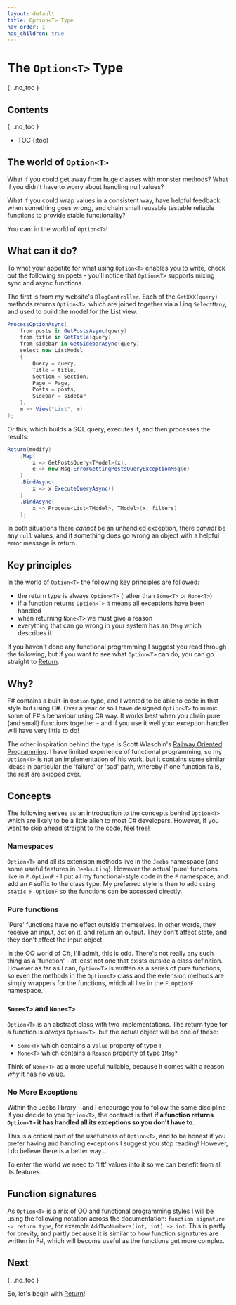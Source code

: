 ```yaml
---
layout: default
title: Option<T> Type
nav_order: 1
has_children: true
---
```


# The `Option<T>` Type
{: .no_toc }

## Contents
{: .no_toc }

- TOC
{:toc}

## The world of `Option<T>`

What if you could get away from huge classes with monster methods?  What if you didn't have to worry about handling null values?

What if you could wrap values in a consistent way, have helpful feedback when something goes wrong, and chain small reusable testable reliable functions to provide stable functionality?

You can: in the world of `Option<T>`!

## What can it do?

To whet your appetite for what using `Option<T>` enables you to write, check out the following snippets - you'll notice that `Option<T>` supports mixing sync and async functions.

The first is from my website's `BlogController`.  Each of the `GetXXX(query)` methods returns `Option<T>`, which are joined together via a Linq `SelectMany`, and used to build the model for the List view.

```csharp
ProcessOptionAsync(
    from posts in GetPostsAsync(query)
    from title in GetTitle(query)
    from sidebar in GetSidebarAsync(query)
    select new ListModel
    {
        Query = query,
        Title = title,
        Section = Section,
        Page = Page,
        Posts = posts,
        Sidebar = sidebar
    },
    m => View("List", m)
);
```

Or this, which builds a SQL query, executes it, and then processes the results:

```csharp
Return(modify)
    .Map(
        x => GetPostsQuery<TModel>(x),
        e => new Msg.ErrorGettingPostsQueryExceptionMsg(e)
    )
    .BindAsync(
        x => x.ExecuteQueryAsync()
    )
    .BindAsync(
        x => Process<List<TModel>, TModel>(x, filters)
    );
```

In both situations there *cannot* be an unhandled exception, there *cannot* be any `null` values, and if something does go wrong an object with a helpful error message is return.

## Key principles

In the world of `Option<T>` the following key principles are followed:

- the return type is always `Option<T>` (rather than `Some<T>` or `None<T>`)
- if a function returns `Option<T>` it means all exceptions have been handled
- when returning `None<T>` we must give a reason
- everything that can go wrong in your system has an `IMsg` which describes it

If you haven't done any functional programming I suggest you read through the following, but if you want to see what `Option<T>` can do, you can go straight to [Return](return).

## Why?

F# contains a built-in `Option` type, and I wanted to be able to code in that style but using C#.  Over a year or so I have designed `Option<T>` to mimic some of F#'s behaviour using C# way.  It works best when you chain pure (and small) functions together - and if you use it well your exception handler will have very little to do!

The other inspiration behind the type is Scott Wlaschin's [Railway Oriented Programming](https://fsharpforfunandprofit.com/posts/against-railway-oriented-programming/).  I have limited experience of functional programming, so my `Option<T>` is not an implementation of his work, but it contains some similar ideas: in particular the 'failure' or 'sad' path, whereby if one function fails, the rest are skipped over.

## Concepts

The following serves as an introduction to the concepts behind `Option<T>` which are likely to be a little alien to most C# developers.  However, if you want to skip ahead straight to the code, feel free!

### Namespaces

`Option<T>` and all its extension methods live in the `Jeebs` namespace (and some useful features in `Jeebs.Linq`).  However the actual 'pure' functions live in `F.OptionF` - I put all my functional-style code in the `F` namespace, and add an `F` suffix to the class type.  My preferred style is then to add `using static F.OptionF` so the functions can be accessed directly.

### Pure functions

'Pure' functions have no effect outside themselves.  In other words, they receive an input, act on it, and return an output.  They don't affect state, and they don't affect the input object.

In the OO world of C#, I'll admit, this is odd.  There's not really any such thing as a 'function' - at least not one that exists outside a class definition.  However as far as I can, `Option<T>` is written as a series of pure functions, so even the methods in the `Option<T>` class and the extension methods are simply wrappers for the functions, which all live in the `F.OptionF` namespace.

### `Some<T>` and `None<T>`

`Option<T>` is an abstract class with two implementations.  The return type for a function is *always* `Option<T>`, but the actual object will be one of these:

- `Some<T>` which contains a `Value` property of type `T`
- `None<T>` which contains a `Reason` property of type `IMsg?`

Think of `None<T>` as a more useful nullable, because it comes with a reason *why* it has no value.

### No More Exceptions

Within the Jeebs library - and I encourage you to follow the same discipline if you decide to you `Option<T>`, the contract is that **if a function returns `Option<T>` it has handled all its exceptions so you don't have to**.

This is a critical part of the usefulness of `Option<T>`, and to be honest if you prefer having and handling exceptions I suggest you stop reading!  However, I do believe there is a better way...

  To enter the world we need to 'lift' values into it so we can benefit from all its features.

## Function signatures

As `Option<T>` is a mix of OO and functional programming styles I will be using the following notation across the documentation: `function signature -> return type`, for example `AddTwoNumbers(int, int) -> int`.  This is partly for brevity, and partly because it is similar to how function signatures are written in F#, which will become useful as the functions get more complex.

## Next
{: .no_toc }

So, let's begin with [Return](return)!
